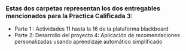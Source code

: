 ### Estas dos carpetas representan los dos entregables mencionados para la Practica Calificada 3:

- Parte 1 : Actividades 11 hasta la 16 de la plataforma blackboard
- Parte 2: Desarrollo del proyecto 4: Aplicación de recomendaciones personalizadas usando aprendizaje automático simplificado
